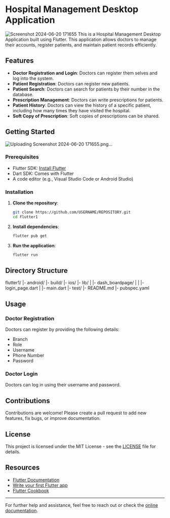 # Hospital Management Desktop Application
![Screenshot 2024-06-20 171655](https://github.com/HarshZanwar2001/Hospital_Management_Desktop_Application_Flutter/assets/103484532/4dff0a1c-5d5d-495c-865e-9d37eb9342c8)
This is a Hospital Management Desktop Application built using Flutter. This application allows doctors to manage their accounts, register patients, and maintain patient records efficiently.

## Features

- **Doctor Registration and Login**: Doctors can register them selves and log into the system.
- **Patient Registration**: Doctors can register new patients.
- **Patient Search**: Doctors can search for patients by their number in the database.
- **Prescription Management**: Doctors can write prescriptions for patients.
- **Patient History**: Doctors can view the history of a specific patient, including how many times they have visited the hospital.
- **Soft Copy of Prescription**: Soft copies of prescriptions can be shared.

## Getting Started
![Uploading Screenshot 2024-06-20 171655.png…]()

### Prerequisites

- Flutter SDK: [Install Flutter](https://docs.flutter.dev/get-started/install)
- Dart SDK: Comes with Flutter
- A code editor (e.g., Visual Studio Code or Android Studio)

### Installation

1. **Clone the repository**:
    ```bash
    git clone https://github.com/USERNAME/REPOSITORY.git
    cd flutter1
    ```

2. **Install dependencies**:
    ```bash
    flutter pub get
    ```

3. **Run the application**:
    ```bash
    flutter run
    ```

## Directory Structure
flutter1/
|- android/
|- build/
|- ios/
|- lib/
| |- dash_boardpage/
| | |- login_page.dart
| |- main.dart
|- test/
|- README.md
|- pubspec.yaml


## Usage

### Doctor Registration

Doctors can register by providing the following details:
- Branch
- Role
- Username
- Phone Number
- Password

### Doctor Login

Doctors can log in using their username and password.

## Contributions

Contributions are welcome! Please create a pull request to add new features, fix bugs, or improve documentation.

## License

This project is licensed under the MIT License - see the [LICENSE](LICENSE) file for details.

## Resources

- [Flutter Documentation](https://docs.flutter.dev/)
- [Write your first Flutter app](https://docs.flutter.dev/get-started/codelab)
- [Flutter Cookbook](https://docs.flutter.dev/cookbook)

---

For further help and assistance, feel free to reach out or check the [online documentation](https://docs.flutter.dev/).
